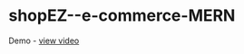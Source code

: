 # shopEZ--e-commerce-MERN
Demo - <a href="https://drive.google.com/file/d/1X2nA85rIRnOMLx6EnmOcX_XzmnHU62A6/view?usp=drivesdk">view video</a>
